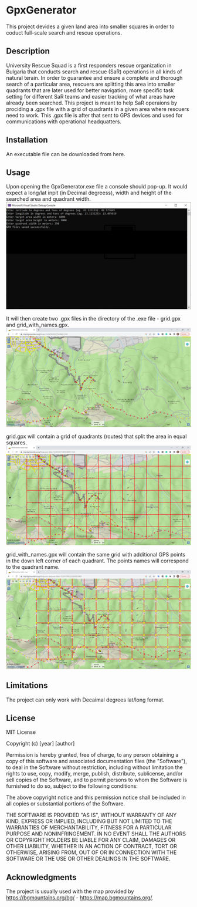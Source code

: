 # GpxGenerator

This project devides a given land area into smaller squares in order to coduct full-scale search and rescue operations.

## Description

University Rescue Squad is a first responders rescue organization in Bulgaria that conducts search and rescue (SaR) operations in all kinds of natural terain. In order to guarantee and ensure a complete and thorough search of a particular area, rescuers are splitting this area into smaller quadrants that are later used for better navigation, more specific task setting for different SaR teams and easier tracking of what areas have already been searched. This project is meant to help SaR operaions by prociding a .gpx file with a grid of quadrants in a given area where rescuers need to work. This .gpx file is after that sent to GPS devices and used for communications with operational headquatters.

## Installation

An executable file can be downloaded from here.

## Usage

Upon opening the GpxGenerator.exe file a console should pop-up. It would expect a long/lat inpit (in Decimal degreess), width and height of the searched area and quadrant width.
![Console](imgs/console.png)


It will then create two .gpx files in the directory of the .exe file - grid.gpx and grid_with_names.gpx.
![Map](imgs/map_snipped.png)


grid.gpx will contain a grid of quadrants (routes) that split the area in equal squares. 
![Map with grid](imgs/map_snipped_with_grid.png)


grid_with_names.gpx will contain the same grid with additional GPS points in the down left corner of each quadrant. The points names will correspond to the quadrant name.
![Map with grid and quadrant names](imgs/map_snipped_with_grid_and_names.png)

## Limitations

The project can only work with Decaimal degrees lat/long format.

## License

MIT License

Copyright (c) [year] [author]

Permission is hereby granted, free of charge, to any person obtaining a copy
of this software and associated documentation files (the "Software"), to deal
in the Software without restriction, including without limitation the rights
to use, copy, modify, merge, publish, distribute, sublicense, and/or sell
copies of the Software, and to permit persons to whom the Software is
furnished to do so, subject to the following conditions:

The above copyright notice and this permission notice shall be included in
all copies or substantial portions of the Software.

THE SOFTWARE IS PROVIDED "AS IS", WITHOUT WARRANTY OF ANY KIND, EXPRESS OR
IMPLIED, INCLUDING BUT NOT LIMITED TO THE WARRANTIES OF MERCHANTABILITY,
FITNESS FOR A PARTICULAR PURPOSE AND NONINFRINGEMENT. IN NO EVENT SHALL THE
AUTHORS OR COPYRIGHT HOLDERS BE LIABLE FOR ANY CLAIM, DAMAGES OR OTHER
LIABILITY, WHETHER IN AN ACTION OF CONTRACT, TORT OR OTHERWISE, ARISING FROM,
OUT OF OR IN CONNECTION WITH THE SOFTWARE OR THE USE OR OTHER DEALINGS IN
THE SOFTWARE.

## Acknowledgments

The project is usually used with the map provided by https://bgmountains.org/bg/ - https://map.bgmountains.org/.